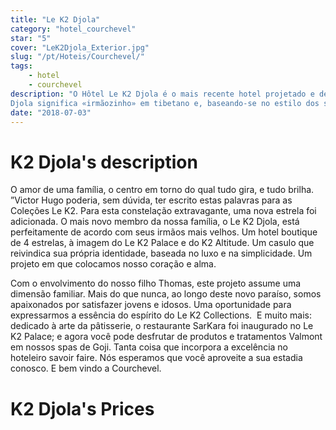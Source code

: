 ```yaml
---
title: "Le K2 Djola"
category: "hotel_courchevel"
star: "5"
cover: "LeK2Djola_Exterior.jpg"
slug: "/pt/Hoteis/Courchevel/"
tags:
    - hotel
    - courchevel
description: "O Hôtel Le K2 Djola é o mais recente hotel projetado e desenvolvido pela família Capezzone.
Djola significa «irmãozinho» em tibetano e, baseando-se no estilo dos seus «irmãos» mais antigos, o Le K2 Palace e o Le K2 Altitude, o Le K2 Djola como conceito não irá desiludir."
date: "2018-07-03"
--- 
```


# K2 Djola's description
O amor de uma família, o centro em torno do qual tudo gira, e tudo brilha. ”Victor Hugo poderia, sem dúvida, ter escrito estas palavras para as Coleções Le K2. Para esta constelação extravagante, uma nova estrela foi adicionada. O mais novo membro da nossa família, o Le K2 Djola, está perfeitamente de acordo com seus irmãos mais velhos. Um hotel boutique de 4 estrelas, à imagem do Le K2 Palace e do K2 Altitude. Um casulo que reivindica sua própria identidade, baseada no luxo e na simplicidade.
Um projeto em que colocamos nosso coração e alma.

Com o envolvimento do nosso filho Thomas, este projeto assume uma dimensão familiar. Mais do que nunca, ao longo deste novo paraíso, somos apaixonados por satisfazer jovens e idosos. Uma oportunidade para expressarmos a essência do espírito do Le K2 Collections.
 E muito mais: dedicado à arte da pâtisserie, o restaurante SarKara foi inaugurado no Le K2 Palace; e agora você pode desfrutar de produtos e tratamentos Valmont em nossos spas de Goji. Tanta coisa que incorpora a excelência no hoteleiro savoir faire.
Nós esperamos que você aproveite a sua estadia conosco. E bem vindo a Courchevel.

# K2 Djola's Prices